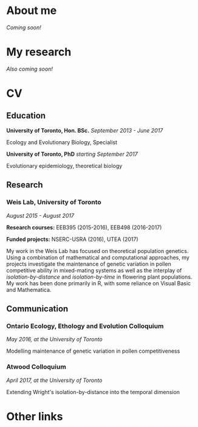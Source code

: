 # About me
*Coming soon!*

# My research
*Also coming soon!*

# CV
## Education
**University of Toronto, Hon. BSc.** _September 2013 - June 2017_

Ecology and Evolutionary Biology, Specialist

**University of Toronto, PhD** _starting September 2017_

Evolutionary epidemiology, theoretical biology

## Research
### Weis Lab, University of Toronto
_August 2015 - August 2017_

**Research courses:** EEB395 (2015-2016), EEB498 (2016-2017)

**Funded projects:** NSERC-USRA (2016), UTEA (2017)

My work in the Weis Lab has focused on theoretical population genetics. Using a combination of mathematical and computational approaches, my projects investigate the maintenance of genetic variation in pollen competitive ability in mixed-mating systems as well as the interplay of _isolation-by-distance_ and _isolation-by-time_ in flowering plant populations. My work has been done primarily in R, with some reliance on Visual Basic and Mathematica.

## Communication
### Ontario Ecology, Ethology and Evolution Colloquium
_May 2016, at the University of Toronto_

Modelling maintenance of genetic variation in pollen competitiveness

### Atwood Colloquium
_April 2017, at the University of Toronto_

Extending Wright's isolation-by-distance into the temporal dimension


# Other links
